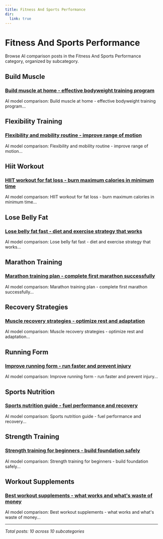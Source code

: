 ```yaml
---
title: Fitness And Sports Performance
dir:
  link: true
---
```


# Fitness And Sports Performance

Browse AI comparison posts in the Fitness And Sports Performance category, organized by subcategory.

## Build Muscle

### [Build muscle at home - effective bodyweight training program](build-muscle/chatgpt-vs-grok-vs-mistral-build-muscle-3137.md)

AI model comparison: Build muscle at home - effective bodyweight training program...

## Flexibility Training

### [Flexibility and mobility routine - improve range of motion](flexibility-training/chatgpt-vs-gemini-vs-mistral-flexibility-training-2962.md)

AI model comparison: Flexibility and mobility routine - improve range of motion...

## Hiit Workout

### [HIIT workout for fat loss - burn maximum calories in minimum time](hiit-workout/chatgpt-vs-deepseek-vs-mistral-hiit-workout-5109.md)

AI model comparison: HIIT workout for fat loss - burn maximum calories in minimum time...

## Lose Belly Fat

### [Lose belly fat fast - diet and exercise strategy that works](lose-belly-fat/gemini-vs-grok-vs-mistral-lose-belly-fat-3804.md)

AI model comparison: Lose belly fat fast - diet and exercise strategy that works...

## Marathon Training

### [Marathon training plan - complete first marathon successfully](marathon-training/chatgpt-vs-deepseek-vs-grok-marathon-training-4203.md)

AI model comparison: Marathon training plan - complete first marathon successfully...

## Recovery Strategies

### [Muscle recovery strategies - optimize rest and adaptation](recovery-strategies/chatgpt-vs-claude-vs-mistral-recovery-strategies-4647.md)

AI model comparison: Muscle recovery strategies - optimize rest and adaptation...

## Running Form

### [Improve running form - run faster and prevent injury](running-form/deepseek-vs-gemini-vs-grok-running-form-7855.md)

AI model comparison: Improve running form - run faster and prevent injury...

## Sports Nutrition

### [Sports nutrition guide - fuel performance and recovery](sports-nutrition/chatgpt-vs-claude-vs-grok-sports-nutrition-7288.md)

AI model comparison: Sports nutrition guide - fuel performance and recovery...

## Strength Training

### [Strength training for beginners - build foundation safely](strength-training/chatgpt-vs-deepseek-vs-mistral-strength-training-3196.md)

AI model comparison: Strength training for beginners - build foundation safely...

## Workout Supplements

### [Best workout supplements - what works and what's waste of money](workout-supplements/claude-vs-deepseek-vs-mistral-workout-supplements-5039.md)

AI model comparison: Best workout supplements - what works and what's waste of money...

---

*Total posts: 10 across 10 subcategories*
